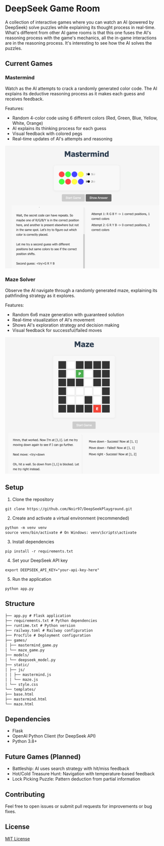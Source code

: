 # DeepSeek Game Room

A collection of interactive games where you can watch an AI (powered by DeepSeek) solve puzzles while explaining its thought process in real-time. What's different from other AI game rooms is that this one fuses the AI's reasoning process with the game's mechanics, all the in-game interactions are in the reasoning process. It's interesting to see how the AI solves the puzzles.

## Current Games

### Mastermind
Watch as the AI attempts to crack a randomly generated color code. The AI explains its deductive reasoning process as it makes each guess and receives feedback.

Features:
- Random 4-color code using 6 different colors (Red, Green, Blue, Yellow, White, Orange)
- AI explains its thinking process for each guess
- Visual feedback with colored pegs
- Real-time updates of AI's attempts and reasoning

![Mastermind](./figures/mastermind.png)

### Maze Solver
Observe the AI navigate through a randomly generated maze, explaining its pathfinding strategy as it explores.

Features:
- Random 6x6 maze generation with guaranteed solution
- Real-time visualization of AI's movement
- Shows AI's exploration strategy and decision making
- Visual feedback for successful/failed moves

![Maze](./figures/maze.png)

## Setup

1. Clone the repository

```
git clone https://github.com/Noir97/DeepSeekPlayground.git
```

2. Create and activate a virtual environment (recommended)
```
python -m venv venv
source venv/bin/activate # On Windows: venv\Scripts\activate
```

3. Install dependencies
```
pip install -r requirements.txt
```

4. Set your DeepSeek API key
```
export DEEPSEEK_API_KEY="your-api-key-here"
```

5. Run the application
```
python app.py
```

## Structure
```
├── app.py # Flask application
├── requirements.txt # Python dependencies
├── runtime.txt # Python version
├── railway.toml # Railway configuration
├── Procfile # Deployment configuration
├── games/
│ ├── mastermind_game.py
│ └── maze_game.py
├── models/
│ └── deepseek_model.py
├── static/
│ ├── js/
│ │ ├── mastermind.js
│ │ └── maze.js
│ └── style.css
└── templates/
├── base.html
├── mastermind.html
└── maze.html
```

## Dependencies
- Flask
- OpenAI Python Client (for DeepSeek API)
- Python 3.8+

## Future Games (Planned)
- Battleship: AI uses search strategy with hit/miss feedback
- Hot/Cold Treasure Hunt: Navigation with temperature-based feedback
- Lock Picking Puzzle: Pattern deduction from partial information

## Contributing
Feel free to open issues or submit pull requests for improvements or bug fixes.

## License
[MIT License](LICENSE)